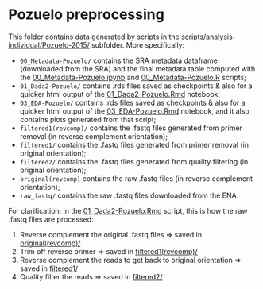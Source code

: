 # Pozuelo preprocessing

This folder contains data generated by scripts in the [scripts/analysis-individual/Pozuelo-2015/](../../../scripts/analysis-individual/Pozuelo-2015/) subfolder. More specifically:
- `00_Metadata-Pozuelo/` contains the SRA metadata dataframe (downloaded from the SRA) and the final metadata table computed with the [00_Metadata-Pozuelo.ipynb](../../../scripts/analysis-individual/Pozuelo-2015/00_Metadata-Pozuelo.ipynb) and [00_Metadata-Pozuelo.R](../../../scripts/analysis-individual/Pozuelo-2015/00_Metadata-Pozuelo.R) scripts;
- `01_Dada2-Pozuelo/` contains .rds files saved as checkpoints & also for a quicker html output of the [01_Dada2-Pozuelo.Rmd](../../../scripts/analysis-individual/Pozuelo-2015/01_Dada2-Pozuelo.Rmd) notebook;
- `03_EDA-Pozuelo/` contains .rds files saved as checkpoints & also for a quicker html output of the [03_EDA-Pozuelo.Rmd](../../../scripts/analysis-individual/Pozuelo-2015/03_EDA-Pozuelo.Rmd) notebook, and it also contains plots generated from that script;
- `filtered1(revcomp)/` contains the .fastq files generated from primer removal (in reverse complement orientation);
- `filtered1/` contains the .fastq files generated from primer removal (in original orientation);
- `filtered2/` contains the .fastq files generated from quality filtering (in original orientation);
- `original(revcomp)` contains the raw .fastq files (in reverse complement orientation);
- `raw_fastq/` contains the raw .fastq files downloaded from the ENA.

For clarification: in the [01_Dada2-Pozuelo.Rmd](../../../scripts/analysis-individual/Pozuelo-2015/01_Dada2-Pozuelo.Rmd) script, this is how the raw .fastq files are processed:
1. Reverse complement the original .fastq files => saved in [original(revcomp)/](./original(revcomp)/)
2. Trim off reverse primer => saved in [filtered1(revcomp)/](./filtered1(revcomp)/)
3. Reverse complement the reads to get back to original orientation => saved in [filtered1/](./filtered1/)
4. Quality filter the reads => saved in [filtered2/](./filtered2/)
